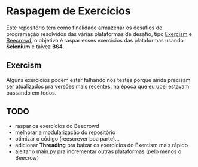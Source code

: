 # Raspagem de Exercícios
Este repositório tem como finalidade armazenar os desafios de programação resolvidos das várias plataformas de desafio, tipo [Exercism](https://exercism.org/) e [Beecrowd](https://www.beecrowd.com.br/judge/), o objetivo é raspar esses exercícios das plataformas usando **Selenium** e talvez **BS4**.

## Exercism
Alguns exercícios podem estar falhando nos testes porque ainda precisam ser atualizados pra versões mais recentes, na época que eu upei estavam passando em todos.

## TODO
- raspar os exercícios do Beecrowd
- melhorar a modularização do repositório
- otimizar o código (reescrever boa parte)...
- adicionar **Threading** pra baixar os exercícios do Exercism mais rápido
- ajeitar o main.py pra incrementar outras plataformas (pelo menos o Beecrow)